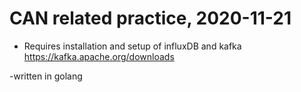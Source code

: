 # CAN related practice, 2020-11-21

- Requires installation and setup of influxDB and kafka
https://kafka.apache.org/downloads

-written in golang
